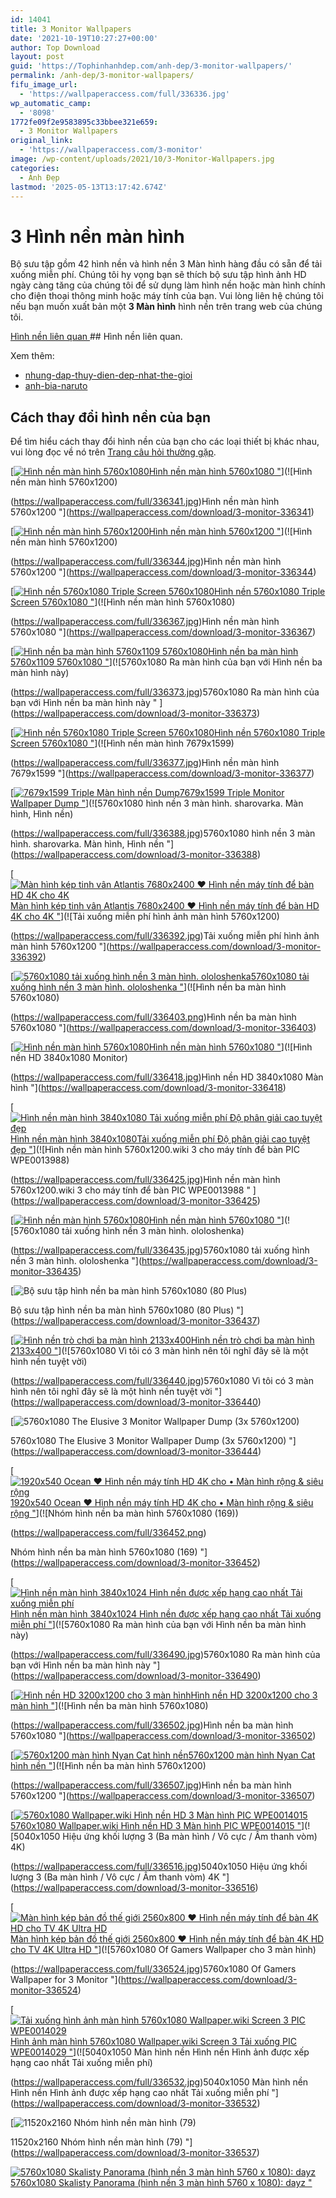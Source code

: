 ```yaml
---
id: 14041
title: 3 Monitor Wallpapers
date: '2021-10-19T10:27:27+00:00'
author: Top Download
layout: post
guid: 'https://Tophinhanhdep.com/anh-dep/3-monitor-wallpapers/'
permalink: /anh-dep/3-monitor-wallpapers/
fifu_image_url:
  - 'https://wallpaperaccess.com/full/336336.jpg'
wp_automatic_camp:
  - '8098'
1772fe09f2e9583895c33bbee321e659:
  - 3 Monitor Wallpapers
original_link:
  - 'https://wallpaperaccess.com/3-monitor'
image: /wp-content/uploads/2021/10/3-Monitor-Wallpapers.jpg
categories:
  - Ảnh Đẹp
lastmod: '2025-05-13T13:17:42.674Z'
---
```

# 3 Hình nền màn hình

Bộ sưu tập gồm 42 hình nền và hình nền 3 Màn hình hàng đầu có sẵn để tải xuống miễn phí. Chúng tôi hy vọng bạn sẽ thích bộ sưu tập hình ảnh HD ngày càng tăng của chúng tôi để sử dụng làm hình nền hoặc màn hình chính cho điện thoại thông minh hoặc máy tính của bạn. Vui lòng liên hệ chúng tôi nếu bạn muốn xuất bản một **3 Màn hình** hình nền trên trang web của chúng tôi.

[Hình nền liên quan ](#related) ## Hình nền liên quan.

   
 Xem thêm:

   
- [nhung-dap-thuy-dien-dep-nhat-the-gioi](https://tophinhanhdep.com/anh-dep/nhung-dap-thuy-dien-dep-nhat-the-gioi/)
- [anh-bia-naruto](https://tophinhanhdep.com/anh-naruto/anh-bia-naruto/)

## Cách thay đổi hình nền của bạn

Để tìm hiểu cách thay đổi hình nền của bạn cho các loại thiết bị khác nhau, vui lòng đọc về nó trên [Trang câu hỏi thường gặp](https://tophinhanhdep.com/faq/).

  
[[![Hình nền màn hình 5760x1080](https://wallpaperaccess.com/full/336336.jpg)Hình nền màn hình 5760x1080 "](https://wallpaperaccess.com/download/3-monitor-336336)](![Hình nền màn hình 5760x1200)

(https://wallpaperaccess.com/full/336341.jpg)Hình nền màn hình 5760x1200 "](https://wallpaperaccess.com/download/3-monitor-336341)

[[![Hình nền màn hình 5760x1200](https://wallpaperaccess.com/full/336343.jpg)Hình nền màn hình 5760x1200 "](https://wallpaperaccess.com/download/3-monitor-336343)](![Hình nền màn hình 5760x1200)

(https://wallpaperaccess.com/full/336344.jpg)Hình nền màn hình 5760x1200 "](https://wallpaperaccess.com/download/3-monitor-336344)

[[![Hình nền 5760x1080 Triple Screen 5760x1080](https://wallpaperaccess.com/full/336365.jpg)Hình nền 5760x1080 Triple Screen 5760x1080 "](https://wallpaperaccess.com/download/3-monitor-336365)](![Hình nền màn hình 5760x1080)

(https://wallpaperaccess.com/full/336367.jpg)Hình nền màn hình 5760x1080 "](https://wallpaperaccess.com/download/3-monitor-336367)

[[![Hình nền ba màn hình 5760x1109 5760x1080](https://wallpaperaccess.com/full/336371.jpg)Hình nền ba màn hình 5760x1109 5760x1080 "](https://wallpaperaccess.com/download/3-monitor-336371)](![5760x1080 Ra màn hình của bạn với Hình nền ba màn hình này)

(https://wallpaperaccess.com/full/336373.jpg)5760x1080 Ra màn hình của bạn với Hình nền ba màn hình này " ](https://wallpaperaccess.com/download/3-monitor-336373)

[[![Hình nền 5760x1080 Triple Screen 5760x1080](https://wallpaperaccess.com/full/336375.jpg)Hình nền 5760x1080 Triple Screen 5760x1080 "](https://wallpaperaccess.com/download/3-monitor-336375)](![Hình nền màn hình 7679x1599)

(https://wallpaperaccess.com/full/336377.jpg)Hình nền màn hình 7679x1599 "](https://wallpaperaccess.com/download/3-monitor-336377)

[[![7679x1599 Triple Màn hình nền Dump](https://wallpaperaccess.com/full/336381.jpg)7679x1599 Triple Monitor Wallpaper Dump "](https://wallpaperaccess.com/download/3-monitor-336381)](![5760x1080 hình nền 3 màn hình.  sharovarka.  Màn hình, Hình nền)

(https://wallpaperaccess.com/full/336388.jpg)5760x1080 hình nền 3 màn hình. sharovarka. Màn hình, Hình nền "](https://wallpaperaccess.com/download/3-monitor-336388)

[[![Màn hình kép tinh vân Atlantis 7680x2400 ❤ Hình nền máy tính để bàn HD 4K cho 4K](https://wallpaperaccess.com/full/87139.jpg)Màn hình kép tinh vân Atlantis 7680x2400 ❤ Hình nền máy tính để bàn HD 4K cho 4K "](https://wallpaperaccess.com/download/3-monitor-87139)](![Tải xuống miễn phí hình ảnh màn hình 5760x1200)

(https://wallpaperaccess.com/full/336392.jpg)Tải xuống miễn phí hình ảnh màn hình 5760x1200 "](https://wallpaperaccess.com/download/3-monitor-336392)

[[![5760x1080 tải xuống hình nền 3 màn hình.  ololoshenka](https://wallpaperaccess.com/full/336400.jpg)5760x1080 tải xuống hình nền 3 màn hình. ololoshenka "](https://wallpaperaccess.com/download/3-monitor-336400)](![Hình nền ba màn hình 5760x1080)

(https://wallpaperaccess.com/full/336403.png)Hình nền ba màn hình 5760x1080 "](https://wallpaperaccess.com/download/3-monitor-336403)

[[![Hình nền màn hình 5760x1080](https://wallpaperaccess.com/full/336412.jpg)Hình nền màn hình 5760x1080 "](https://wallpaperaccess.com/download/3-monitor-336412)](![Hình nền HD 3840x1080 Monitor)

(https://wallpaperaccess.com/full/336418.jpg)Hình nền HD 3840x1080 Màn hình "](https://wallpaperaccess.com/download/3-monitor-336418)

[[![Hình nền màn hình 3840x1080 Tải xuống miễn phí Độ phân giải cao tuyệt đẹp](https://wallpaperaccess.com/full/336422.jpg)Hình nền màn hình 3840x1080Tải xuống miễn phí Độ phân giải cao tuyệt đẹp "](https://wallpaperaccess.com/download/3-monitor-336422)](![Hình nền màn hình 5760x1200.wiki 3 cho máy tính để bàn PIC WPE0013988)

(https://wallpaperaccess.com/full/336425.jpg)Hình nền màn hình 5760x1200.wiki 3 cho máy tính để bàn PIC WPE0013988 " ](https://wallpaperaccess.com/download/3-monitor-336425)

[[![Hình nền màn hình 5760x1080](https://wallpaperaccess.com/full/336432.jpg)Hình nền màn hình 5760x1080 "](https://wallpaperaccess.com/download/3-monitor-336432)](![5760x1080 tải xuống hình nền 3 màn hình.  ololoshenka)

(https://wallpaperaccess.com/full/336435.jpg)5760x1080 tải xuống hình nền 3 màn hình. ololoshenka "](https://wallpaperaccess.com/download/3-monitor-336435)

[![Bộ sưu tập hình nền ba màn hình 5760x1080 (80 Plus)](https://wallpaperaccess.com/full/336437.jpg)

Bộ sưu tập hình nền ba màn hình 5760x1080 (80 Plus) "](https://wallpaperaccess.com/download/3-monitor-336437)

[[![Hình nền trò chơi ba màn hình 2133x400](https://wallpaperaccess.com/full/336438.jpg)Hình nền trò chơi ba màn hình 2133x400 "](https://wallpaperaccess.com/download/3-monitor-336438)](![5760x1080 Vì tôi có 3 màn hình nên tôi nghĩ đây sẽ là một hình nền tuyệt vời)

(https://wallpaperaccess.com/full/336440.jpg)5760x1080 Vì tôi có 3 màn hình nên tôi nghĩ đây sẽ là một hình nền tuyệt vời "](https://wallpaperaccess.com/download/3-monitor-336440)

[![5760x1080 The Elusive 3 Monitor Wallpaper Dump (3x 5760x1200)](https://wallpaperaccess.com/full/336444.jpg)

5760x1080 The Elusive 3 Monitor Wallpaper Dump (3x 5760x1200) "](https://wallpaperaccess.com/download/3-monitor-336444)

[[![1920x540 Ocean ❤ Hình nền máy tính HD 4K cho • Màn hình rộng & siêu rộng](https://wallpaperaccess.com/full/336445.jpg)1920x540 Ocean ❤ Hình nền máy tính HD 4K cho • Màn hình rộng &amp; siêu rộng "](https://wallpaperaccess.com/download/3-monitor-336445)](![Nhóm hình nền ba màn hình 5760x1080 (169))

(https://wallpaperaccess.com/full/336452.png)

Nhóm hình nền ba màn hình 5760x1080 (169) "](https://wallpaperaccess.com/download/3-monitor-336452)

[[![Hình nền màn hình 3840x1024 Hình nền được xếp hạng cao nhất Tải xuống miễn phí](https://wallpaperaccess.com/full/336482.jpg)Hình nền màn hình 3840x1024 Hình nền được xếp hạng cao nhất Tải xuống miễn phí "](https://wallpaperaccess.com/download/3-monitor-336482)](![5760x1080 Ra màn hình của bạn với Hình nền ba màn hình này)

(https://wallpaperaccess.com/full/336490.jpg)5760x1080 Ra màn hình của bạn với Hình nền ba màn hình này "](https://wallpaperaccess.com/download/3-monitor-336490)

[[![Hình nền HD 3200x1200 cho 3 màn hình](https://wallpaperaccess.com/full/336493.jpg)Hình nền HD 3200x1200 cho 3 màn hình "](https://wallpaperaccess.com/download/3-monitor-336493)](![Hình nền ba màn hình 5760x1080)

(https://wallpaperaccess.com/full/336502.jpg)Hình nền ba màn hình 5760x1080 "](https://wallpaperaccess.com/download/3-monitor-336502)

[[![5760x1200 màn hình Nyan Cat hình nền](https://wallpaperaccess.com/full/336505.png)5760x1200 màn hình Nyan Cat hình nền "](https://wallpaperaccess.com/download/3-monitor-336505)](![Hình nền ba màn hình 5760x1200)

(https://wallpaperaccess.com/full/336507.jpg)Hình nền ba màn hình 5760x1200 "](https://wallpaperaccess.com/download/3-monitor-336507)

[[![5760x1080 Wallpaper.wiki Hình nền HD 3 Màn hình PIC WPE0014015](https://wallpaperaccess.com/full/336508.jpg)5760x1080 Wallpaper.wiki Hình nền HD 3 Màn hình PIC WPE0014015 "](https://wallpaperaccess.com/download/3-monitor-336508)](![5040x1050 Hiệu ứng khối lượng 3 (Ba màn hình / Vô cực / Âm thanh vòm) 4K)

(https://wallpaperaccess.com/full/336516.jpg)5040x1050 Hiệu ứng khối lượng 3 (Ba màn hình / Vô cực / Âm thanh vòm) 4K "](https://wallpaperaccess.com/download/3-monitor-336516)

[[![Màn hình kép bản đồ thế giới 2560x800 ❤ Hình nền máy tính để bàn 4K HD cho TV 4K Ultra HD](https://wallpaperaccess.com/full/336518.jpg)Màn hình kép bản đồ thế giới 2560x800 ❤ Hình nền máy tính để bàn 4K HD cho TV 4K Ultra HD "](https://wallpaperaccess.com/download/3-monitor-336518)](![5760x1080 Of Gamers Wallpaper cho 3 màn hình)

(https://wallpaperaccess.com/full/336524.jpg)5760x1080 Of Gamers Wallpaper for 3 Monitor "](https://wallpaperaccess.com/download/3-monitor-336524)

[[![Tải xuống hình ảnh màn hình 5760x1080 Wallpaper.wiki Screen 3 PIC WPE0014029](https://wallpaperaccess.com/full/336527.jpg)Hình ảnh màn hình 5760x1080 Wallpaper.wiki Screen 3 Tải xuống PIC WPE0014029 "](https://wallpaperaccess.com/download/3-monitor-336527)](![5040x1050 Màn hình nền Hình nền Hình ảnh được xếp hạng cao nhất Tải xuống miễn phí)

(https://wallpaperaccess.com/full/336532.jpg)5040x1050 Màn hình nền Hình nền Hình ảnh được xếp hạng cao nhất Tải xuống miễn phí "](https://wallpaperaccess.com/download/3-monitor-336532)

[![11520x2160 Nhóm hình nền màn hình (79)](https://wallpaperaccess.com/full/336537.jpg)

11520x2160 Nhóm hình nền màn hình (79) "](https://wallpaperaccess.com/download/3-monitor-336537)

[![5760x1080 Skalisty Panorama (hình nền 3 màn hình 5760 x 1080): dayz](https://wallpaperaccess.com/full/336584.jpg)5760x1080 Skalisty Panorama (hình nền 3 màn hình 5760 x 1080): dayz "](https://wallpaperaccess.com/download/3-monitor-336584)
